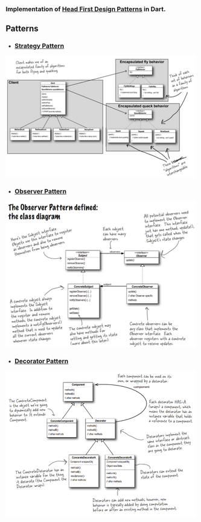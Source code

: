 ### Implementation of [Head First Design Patterns](https://www.oreilly.com/library/view/head-first-design/9781492077992) in Dart.

## Patterns

- ### [Strategy Pattern](https://github.com/AhmedLSayed9/dart_design_patterns/tree/main/lib/strategy)

<p align="left">
    <img src="/.github/images/class_diagrams/strategy.png" alt="Image" width="600"/>
</p>

- ### [Observer Pattern](https://github.com/AhmedLSayed9/dart_design_patterns/tree/main/lib/observer)

<p align="left">
    <img src="/.github/images/class_diagrams/observer.png" alt="Image" width="600"/>
</p>

- ### [Decorator Pattern](https://github.com/AhmedLSayed9/dart_design_patterns/tree/main/lib/decorator)

<p align="left">
    <img src="/.github/images/class_diagrams/decorator.png" alt="Image" width="600"/>
</p>
